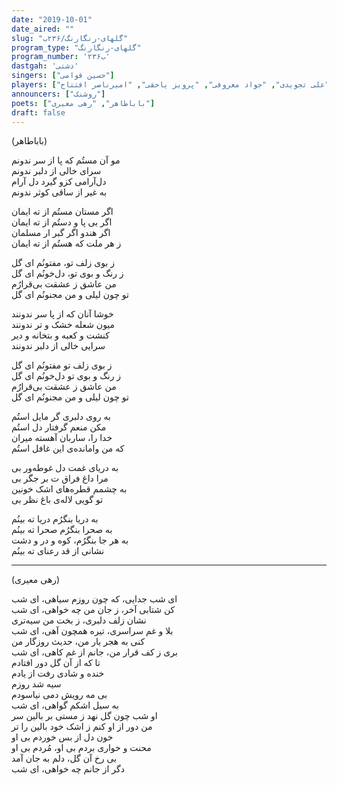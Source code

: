 ```yaml
---
date: "2019-10-01"
date_aired: ""
slug: "گلهای-رنگارنگ/۲۳۶ب"
program_type: "گلهای-رنگارنگ"
program_number: '۲۳۶ب'
dastgah: 'دشتی'
singers: ["حسین قوامی"]
players: ["مجید وفادار", "علی تجویدی", "جواد معروفی", "پرویز یاحقی", "امیرناصر افتتاح"]
announcers: ["روشنک"]
poets: ["باباطاهر", "رهی معیری"]
draft: false
---
```


(باباطاهر)  

مو آن مستُم که پا از سر ندونم  
سرای خالی از دلبر ندونم  
دل‌آرامی کزو گیرد دل آرام  
به غیر از ساقی کوثر ندونم  

اگر مستان مستُم از ته ایمان  
اگر بی پا و دستُم از ته ایمان  
اگر هندو اگر گبر ار مسلمان  
ز هر ملت که هستُم از ته ایمان  

ز بوی زلف تو، مفتونُم ای گل  
ز رنگ و بوی تو، دل‌خونُم ای گل  
من عاشق ز عشقت بی‌قرارُم  
تو چون لیلی و من مجنونُم ای گل  

خوشا آنان که از پا سر ندونند  
میون شعله خشک و تر ندونند  
کنشت و کعبه و بتخانه و دیر  
سرایی خالی از دلبر ندونند  

ز بوی زلف تو مفتونُم ای گل  
ز رنگ و بوی تو دل‌خونُم ای گل  
من عاشق ز عشقت بی‌قرارُم  
تو چون لیلی و من مجنونُم ای گل  

به روی دلبری گر مایل استُم  
مكن منعم گرفتار دل‌ استُم  
خدا را، ساربان آهسته میران  
كه من وامانده‌ی این غافل استُم  

به دریای غمت دل غوطه‌ور بی  
مرا داغ فراق ت بر جگر بی  
به چشمم قطره‌های اشک خونین  
تو گویی لاله‌ی باغ نظر بی  

به دریا بنگرُم دریا ته بینُم  
به صحرا بنگرُم صحرا ته بینُم  
به هر جا بنگرُم، کوه و در و دشت  
نشانی از قد رعنای ته بینُم  

---  

(رهی معیری)  

ای شب جدایی، که چون روزم سیاهی، ای شب  
کن شتابی آخر، ز جان من چه خواهی، ای شب  
نشان زلف دلبری، ز بخت من سیه‌تری  
بلا و غم سراسری، تیره همچون آهی، ای شب  
کنی به هجر یار من، حدیث روزگار من  
بری ز کف قرار من، جانم از غم کاهی، ای شب  
تا که از آن گل دور افتادم  
خنده و شادی رفت از یادم  
سیه شد روزم  
بی مه رویش دمی نیاسودم  
به سیل اشکم گواهی، ای شب  
او شب چون گل نهد ز مستی بر بالین سر  
من دور از او کنم ز اشک خود بالین را تر  
خون دل از بس خوردم بی او  
محنت و خواری بردم بی او، مُردم بی او  
بی رخ آن گل، دلم به جان آمد  
دگر از جانم چه خواهی، ای شب  
